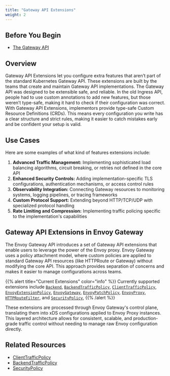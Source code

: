 ```yaml
---
title: "Gateway API Extensions"
weight: 2
---
```

## Before You Begin
- [The Gateway API](https://gateway-api.sigs.k8s.io/)

## Overview
Gateway API Extensions let you configure extra features that aren’t part of the standard Kubernetes Gateway API. These extensions are built by the teams that create and maintain Gateway API implementations.
The Gateway API was designed to be extensible safe, and reliable. In the old Ingress API, people had to use custom annotations to add new features, but those weren’t type-safe, making it hard to check if their configuration was correct.
With Gateway API Extensions, implementors provide type-safe Custom Resource Definitions (CRDs). This means every configuration you write has a clear structure and strict rules, making it easier to catch mistakes early and be confident your setup is valid.
## Use Cases

Here are some examples of what kind of features extensions include:

1. **Advanced Traffic Management:** 
    Implementing sophisticated load balancing algorithms, circuit breaking, or retries not defined in the core API
2. **Enhanced Security Controls:** 
    Adding implementation-specific TLS configurations, authentication mechanisms, or access control rules
3. **Observability Integration:** 
    Connecting Gateway resources to monitoring systems, logging pipelines, or tracing frameworks
4. **Custom Protocol Support:** 
    Extending beyond HTTP/TCP/UDP with specialized protocol handling
5. **Rate Limiting and Compression:** 
    Implementing traffic policing specific to the implementation's capabilities

## Gateway API Extensions in Envoy Gateway

The Envoy Gateway API introduces a set of Gateway API extensions that enable users to leverage the power of the Envoy proxy. Envoy Gateway uses a policy attachment model, where custom policies are applied to standard Gateway API resources (like HTTPRoute or Gateway) without modifying the core API. This approach provides separation of concerns and makes it easier to manage configurations across teams.

{{% alert title="Current Extensions" color="info" %}}
Currently supported extensions include 
[`Backend`](../../../api/extension_types#backend), 
[`BackendTrafficPolicy`](../../../api/extension_types#backendtrafficpolicy), 
[`ClientTrafficPolicy`](../../../api/extension_types#clienttrafficpolicy), 
[`EnvoyExtensionPolicy`](../../../api/extension_types#envoyextensionpolicy), 
[`EnvoyGateway`](../../../api/extension_types#envoygateway), 
[`EnvoyPatchPolicy`](../../../api/extension_types#envoypatchpolicy), 
[`EnvoyProxy`](../../../api/extension_types#envoyproxy), 
[`HTTPRouteFilter`](../../../api/extension_types#httproutefilter), and 
[`SecurityPolicy`](../../../api/extension_types#securitypolicy), 
{{% /alert %}}

These extensions are processed through Envoy Gateway's control plane, translating them into xDS configurations applied to Envoy Proxy instances. This layered architecture allows for consistent, scalable, and production-grade traffic control without needing to manage raw Envoy configuration directly.

## Related Resources
- [ClientTrafficPolicy](client-traffic-policy.md)
- [BackendTrafficPolicy](backend-traffic-policy.md)
- [SecurityPolicy](security-policy.md)

